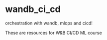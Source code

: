 # wandb_ci_cd
orchestration with wandb, mlops and cicd!

These are resources for W&B CI/CD ML course
